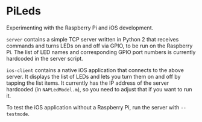 PiLeds
======

Experimenting with the Raspberry Pi and iOS development.

`server` contains a simple TCP server written in Python 2
that receives commands and turns LEDs on and off via GPIO,
to be run on the Raspberry Pi.
The list of LED names and corresponding GPIO port numbers
is currently hardcoded in the server script.

`ios-client` contains a native iOS application
that connects to the above server.
It displays the list of LEDs
and lets you turn them on and off
by tapping the list items.
It currently has the IP address of the server hardcoded
(in `NAPLedModel.m`),
so you need to adjust that if you want to run it.

To test the iOS application without a Raspberry Pi,
run the server with `--testmode`.
